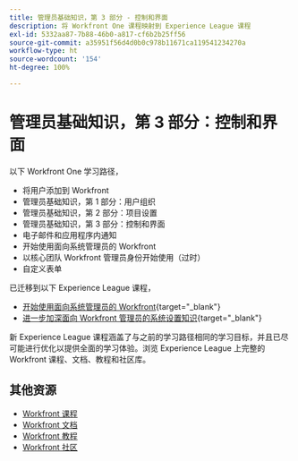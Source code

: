 ```yaml
---
title: 管理员基础知识，第 3 部分 - 控制和界面
description: 将 Workfront One 课程映射到 Experience League 课程
exl-id: 5332aa87-7b88-46b0-a817-cf6b2b25ff56
source-git-commit: a35951f56d4d0b0c978b11671ca119541234270a
workflow-type: ht
source-wordcount: '154'
ht-degree: 100%

---
```


# 管理员基础知识，第 3 部分：控制和界面

以下 Workfront One 学习路径，

* 将用户添加到 Workfront
* 管理员基础知识，第 1 部分：用户组织
* 管理员基础知识，第 2 部分：项目设置
* 管理员基础知识，第 3 部分：控制和界面
* 电子邮件和应用程序内通知
* 开始使用面向系统管理员的 Workfront
* 以核心团队 Workfront 管理员身份开始使用（过时）
* 自定义表单

已迁移到以下 Experience League 课程，

* [开始使用面向系统管理员的 Workfront](https://experienceleague.adobe.com/?recommended=Workfront-A-1-2022.1.admin){target="_blank"}
* [进一步加深面向 Workfront 管理员的系统设置知识](https://experienceleague.adobe.com/?recommended=Workfront-A-1-2022.2.admin){target="_blank"}

新 Experience League 课程涵盖了与之前的学习路径相同的学习目标，并且已尽可能进行优化以提供全面的学习体验。浏览 Experience League 上完整的 Workfront 课程、文档、教程和社区库。

## 其他资源

* [Workfront 课程](https://experienceleague.adobe.com/?lang=en&amp;Solution=Workfront#courses)
* [Workfront 文档](https://experienceleague.adobe.com/docs/workfront.html)
* [Workfront 教程](https://experienceleague.adobe.com/docs/workfront-learn/tutorials-workfront/home.html)
* [Workfront 社区](https://experienceleaguecommunities.adobe.com/t5/workfront/ct-p/workfront)
